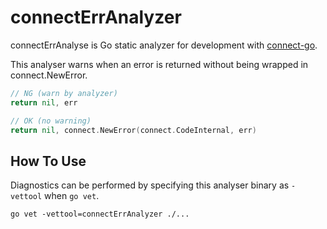 # connectErrAnalyzer

connectErrAnalyse is Go static analyzer for development with [connect-go](https://github.com/connectrpc/connect-go).

This analyser warns when an error is returned without being wrapped in connect.NewError.

```go
// NG (warn by analyzer)
return nil, err

// OK (no warning)
return nil, connect.NewError(connect.CodeInternal, err)
```

## How To Use

Diagnostics can be performed by specifying this analyser binary as `-vettool` when `go vet`.

```
go vet -vettool=connectErrAnalyzer ./...
```
